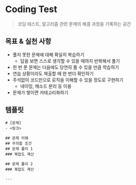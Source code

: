 # Coding Test
> 코딩 테스트, 알고리즘 관련 문제의 해결 과정을 기록하는 공간

## 목표 & 실천 사항
- 풀지 못한 문제에 대해 확실히 복습하기
    - 답을 보면 스스로 생각할 수 있을 때까지 반복해서 풀기
- 한 번 푼 문제는 다음에도 당연히 풀 수 있을 만큼 학습하기
- 연습 상황이라도 제출할 때 한 번더 확인하기
- 주석없이 코드만으로 로직을 이해할 수 있을 정도로 구현하기
    - 네이밍, 메소드 분리 등 이용
- 문제가 쌓이면 카테고리화하기


## 템플릿

```
# [문제]
- <링크>

## 문제 이해
## 주의할 조건
## 문제 풀이 1
### 복잡도 계산

## 문제 풀이 2
### 복잡도 계산

...

```